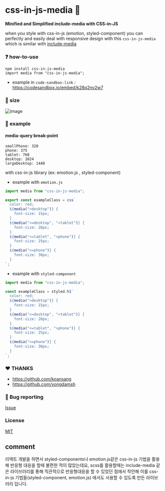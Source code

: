 # css-in-js-media :art:

**Minified and Simplified include-media with CSS-in-JS**

when you style with css-in-js (emotion, styled-component) you can perfectly and easily deal with responsive design with this `css-in-js-media` which is similar with [include-media](https://include-media.com/)

### :question: how-to-use

```
npm install css-in-js-media
import media from "css-in-js-media";
```

- example in `code-sandbox-link` : https://codesandbox.io/embed/k28q2nv2w7

### :school_satchel: size

![image](https://user-images.githubusercontent.com/26598542/57980351-92853600-7a65-11e9-8ce0-5e0f5acead4f.png)

### :pencil: example

#### media-query break-point

```
smallPhone: 320
phone: 375
tablet: 768
desktop: 1024
largeDesktop: 1440

```

with css-in-js library (ex: emotion.js , styled-component)

- example with `emotion.js`

```javascript
import media from "css-in-js-media";

export const exampleClass = css`
  color: red;
  ${media(">desktop")} {
    font-size: 15px;
  }
  ${media("<=desktop", ">tablet")} {
    font-size: 20px;
  }
  ${media("<=tablet", ">phone")} {
    font-size: 25px;
  }
  ${media("<=phone")} {
    font-size: 30px;
  }
`;
```

- example with `styled-component`

```javascript
import media from "css-in-js-media";

const exampleClass = styled.h1`
  color: red;
  ${media(">desktop")} {
    font-size: 15px;
  }
  ${media("<=desktop", ">tablet")} {
    font-size: 20px;
  }
  ${media("<=tablet", ">phone")} {
    font-size: 25px;
  }
  ${media("<=phone")} {
    font-size: 30px;
  }
`;
```

### :heart: THANKS

- https://github.com/koansang
- https://github.com/yongdamsh

### :bug: Bug reporting

[Issue](https://github.com/zx6658/css-in-js-media/issues)

### License

[MIT](./LICENSE)


##  comment

리액트 개발을 하면서 styled-components나 emotion.js같은 css-in-js 기법을 활용해 반응형 대응을 할때 불편한 적이 많았는데요, scss를 활용할때는 include-media 같은 라이브러리를 통해 직관적으로 반응형대응을 할 수 있었던 점에서 착안해 이를 css-in-js 기법들(styled-component, emotion.js) 에서도 사용할 수 있도록 만든 라이브러리 입니다. 
